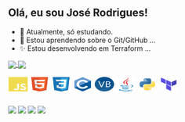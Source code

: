 ## Olá, eu sou José Rodrigues!

- 🔭 Atualmente, só estudando.
- 🌱 Estou aprendendo sobre o Git/GitHub ...
- ✨ Estou desenvolvendo em Terraform ...

<div>
  <a href="https://github.com/josearodrigues/github-readme-stats">
    <img height=200 align="center" src="https://github-readme-stats.vercel.app/api?username=josearodrigues&show_icons=true&theme=radical&card_width=280"/>
  </a>
  <a href="https://github.com/josearodrigues/github-readme-stats">
    <img height=200 align="center" src="https://github-readme-stats.vercel.app/api/top-langs/?username=josearodrigues&layout=compact&langs_count=8&card_width=280"/>
  </a>
</div>

<div style="display: inline_block"><br>
  <img align="center" alt="Javascript" height="30" width="40" src="https://raw.githubusercontent.com/devicons/devicon/master/icons/javascript/javascript-plain.svg">
  <img align="center" alt="HTML" height="30" width="40" src="https://raw.githubusercontent.com/devicons/devicon/master/icons/html5/html5-original.svg">
  <img align="center" alt="CSS" height="30" width="40" src="https://raw.githubusercontent.com/devicons/devicon/master/icons/css3/css3-original.svg">
  <img align="center" alt="CSS" height="30" width="40" src="https://github.com/devicons/devicon/blob/master/icons/c/c-original.svg">
  <img align="center" alt="Visual Basic" height="30" width="40" src="https://github.com/devicons/devicon/blob/master/icons/visualbasic/visualbasic-original.svg">
  <img align="center" alt="Java" height="30" width="40" src="https://github.com/devicons/devicon/blob/master/icons/java/java-original.svg">
  <img align="center" alt="Python" height="30" width="40" src="https://raw.githubusercontent.com/devicons/devicon/master/icons/python/python-original.svg">
  <img align="center" alt="Terraform" height="30" width="40" src="https://github.com/devicons/devicon/blob/master/icons/terraform/terraform-original.svg">
</div>
  
  ##
 
<div> 
  <a href="https://www.youtube.com/channel/UCEgeCmNN-8CTPDHeTjBMzIw" target="_blank"><img src="https://img.shields.io/badge/YouTube-FF0000?style=for-the-badge&logo=youtube&logoColor=white" target="_blank"></a>
  <a href="" target="_blank"><img src="https://img.shields.io/badge/Discord-7289DA?style=for-the-badge&logo=discord&logoColor=white" target="_blank"></a> 
  <a href = "mailto:@gmail.com"><img src="https://img.shields.io/badge/-Gmail-%23333?style=for-the-badge&logo=gmail&logoColor=white" target="_blank"></a>
  <a href="https://www.linkedin.com/in/joseamericorodrigues" target="_blank"><img src="https://img.shields.io/badge/-LinkedIn-%230077B5?style=for-the-badge&logo=linkedin&logoColor=white" target="_blank"></a> 
</div>